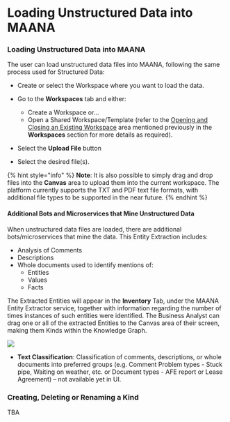 # Loading Unstructured Data into MAANA

### Loading Unstructured Data into MAANA  

The user can load unstructured data files into MAANA, following the same process used for Structured Data:  

* Create or select the Workspace where you want to load the data. 
* Go to the **Workspaces** tab and either:  
  * Create a Workspace or...
  * Open a Shared Workspace/Template \(refer to the [Opening  and Closing an Existing Workspace](workspaces/#opening-and-closing-existing-workspaces) area mentioned previously in the **Workspaces** section for more details as required\).

 
* Select the **Upload File** button
* Select the desired file\(s\). 

{% hint style="info" %}
**Note**:  It is also possible to simply drag and drop files into the **Canvas** area to upload them into the current workspace.  The platform currently supports the TXT and PDF text file formats, with additional file types to be supported in the near future. 
{% endhint %}

#### Additional Bots and Microservices that Mine Unstructured Data

When unstructured data files are loaded, there are additional bots/microservices that mine the data.  This Entity Extraction includes:  

* Analysis of Comments
* Descriptions
* Whole documents used to identify mentions of:
  * Entities 
  * Values
  * Facts

The Extracted Entities will appear in the **Inventory** Tab, under the MAANA Entity Extractor service, together with information regarding the number of times instances of such entities were identified. The Business Analyst can drag one or all of the extracted Entities to the Canvas area of their screen, making them Kinds within the Knowledge Graph. 

![](https://gitbooktrainingmaterials.blob.core.windows.net/images/image019.png)

* **Text Classification**:  Classification of comments, descriptions, or whole documents into preferred groups \(e.g. Comment Problem types - Stuck pipe, Waiting on weather, etc. or Document types - AFE report or Lease Agreement\) – not available yet in UI. 

### Creating, Deleting or Renaming a Kind

TBA

